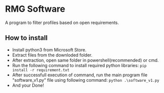 # RMG Software 
A program to filter profiles based on open requirements.

## How to install

-  Install python3 from Microsoft Store.
-  Extract files from the downloded folder.
-  After extraction, open same folder in powershell(recommended) or cmd.
-  Run the following command to install required python libraries:
          ``` pip install -r requirement.txt ```
-  After successfull execution of command, run the main program file "software_v1.py" file using following command:
        ``` python .\software_v1.py ```
- And your Done!  



